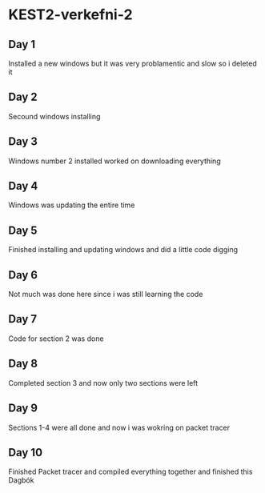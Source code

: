 # KEST2-verkefni-2

## Day 1
Installed a new windows but it was very problamentic and slow so i deleted it

## Day 2
Secound windows installing

## Day 3 
Windows number 2 installed worked on downloading everything

## Day 4 
Windows was updating the entire time

## Day 5
Finished installing and updating windows and did a little code digging

## Day 6
Not much was done here since i was still learning the code

## Day 7
Code for section 2 was done

## Day 8
Completed section 3 and now only two sections were left

## Day 9
Sections 1-4 were all done and now i was wokring on packet tracer

## Day 10
Finished Packet tracer and compiled everything together and finished this Dagbók
